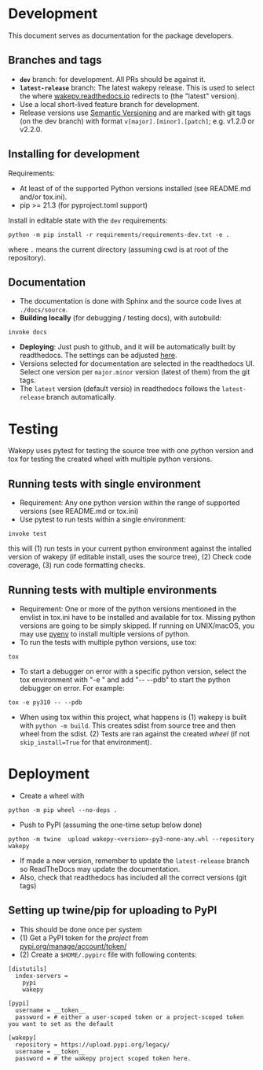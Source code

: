 # Development

This document serves as documentation for the package developers.

## Branches and tags

- **`dev`** branch: for development. All PRs should be against it.
- **`latest-release`** branch: The latest wakepy release. This is used to select the where [wakepy.readthedocs.io](https://wakepy.readthedocs.io/) redirects to (the "latest" version).
- Use a local short-lived feature branch for development.
- Release versions use [Semantic Versioning](https://semver.org/) and are marked with git tags (on the dev branch) with format `v[major].[minor].[patch]`; e.g. v1.2.0 or v2.2.0.

## Installing for development

Requirements:
- At least of of the supported Python versions installed (see README.md and/or tox.ini).
- pip >= 21.3 (for pyproject.toml support)

Install in editable state with the `dev` requirements:
```
python -m pip install -r requirements/requirements-dev.txt -e .
```

where `.` means the current directory (assuming cwd is at root of the repository).

## Documentation

- The documentation is done with Sphinx and the source code lives at
 `./docs/source`.
- **Building locally** (for debugging / testing docs), with autobuild:

```
invoke docs
```

- **Deploying**: Just push to github, and it will be automatically built by readthedocs. The settings can be adjusted [here](https://readthedocs.org/dashboard).
- Versions selected for documentation are selected in the readthedocs UI. Select one version per `major.minor` version (latest of them) from the git tags.
- The `latest` version (default versio) in readthedocs follows the `latest-release` branch automatically.



# Testing

Wakepy uses pytest for testing the source tree with one python version and tox for testing the created wheel with multiple python versions.

## Running tests with single environment

- Requirement: Any one python version within the range of supported versions (see README.md or tox.ini)
- Use pytest to run tests within a single environment:

```
invoke test
```
this will (1) run tests in your current python environment against the intalled version
of wakepy (if editable install, uses the source tree), (2) Check code coverage, (3)
run code formatting checks.


## Running tests with multiple environments

- Requirement:  One or more of the python versions mentioned in the envlist in tox.ini have to be installed and available for tox. Missing python versions are going to be simply skipped. If running on UNIX/macOS,
  you may use [pyenv](https://github.com/pyenv/pyenv) to install multiple versions of python.
- To run the tests with multiple python versions, use tox:

```
tox
```

- To start a debugger on error with a specific python version, select the tox environment with "-e <envname>" and add "-- --pdb" to start the python debugger on error. For example:

```
tox -e py310 -- --pdb
```

- When using tox within this project, what happens is (1) wakepy is built with `python -m build`. This creates sdist from source tree and then wheel from the sdist. (2) Tests are ran against the created *wheel* (if not `skip_install=True` for that environment).

# Deployment

- Create a wheel with

```
python -m pip wheel --no-deps .
```
- Push to PyPI  (assuming the one-time setup below done)
```
python -m twine  upload wakepy-<version>-py3-none-any.whl --repository wakepy
```
- If made a new version, remember to update the `latest-release` branch so ReadTheDocs may update the documentation.
- Also, check that readthedocs has included all the correct versions (git tags)


## Setting up twine/pip for uploading to PyPI
- This should be done once per system
- (1) Get a PyPI token for the *project* from [pypi.org/manage/account/token/](https://pypi.org/manage/account/token/)
- (2) Create a `$HOME/.pypirc` file with following contents:

```
[distutils]
  index-servers =
    pypi
    wakepy

[pypi]
  username = __token__
  password = # either a user-scoped token or a project-scoped token you want to set as the default

[wakepy]
  repository = https://upload.pypi.org/legacy/
  username = __token__
  password = # the wakepy project scoped token here.
```